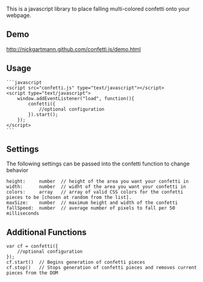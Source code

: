 This is a javascript library to place falling multi-colored confetti onto your webpage.

Demo
--
http://nickgartmann.github.com/confetti.js/demo.html

Usage
--
	```javascript
	<script src="confetti.js" type="text/javascript"></script>
	<script type="text/javascript">
		window.addEventListener("load", function(){
			confetti({
				//optional configuration
			}).start();
		});
	</script>
	```

Settings
--
The following settings can be passed into the confetti function to change behavior

	height:		number	// height of the area you want your confetti in
	width:		number	// widht of the area you want your confetti in
	colors:		array	// array of valid CSS colors for the confetti pieces to be [chosen at random from the list].
	maxSize:	number	// maximum height and width of the confetti
	fallSpeed:	number	// average number of pixels to fall per 50 milliseconds

Additional Functions
--
	var cf = confetti({
		//optional configuration
	});
	cf.start()	// Begins generation of confetti pieces
	cf.stop()	// Stops generation of confetti pieces and removes current pieces from the DOM